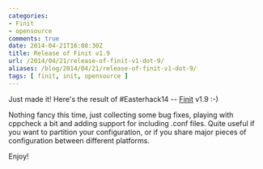 ```yaml
---
categories:
- Finit
- opensource
comments: true
date: 2014-04-21T16:08:30Z
title: Release of Finit v1.9
url: /2014/04/21/release-of-finit-v1-dot-9/
aliases: /blog/2014/04/21/release-of-finit-v1-dot-9/
tags: [ finit, init, opensource ]
---
```


Just made it!  Here's the result of #Easterhack14 --
[Finit](/finit.html) v1.9 :-)

Nothing fancy this time, just collecting some bug fixes, playing with
cppcheck a bit and adding support for including .conf files.  Quite
useful if you want to partition your configuration, or if you share
major pieces of configuration between different platforms.

Enjoy!
